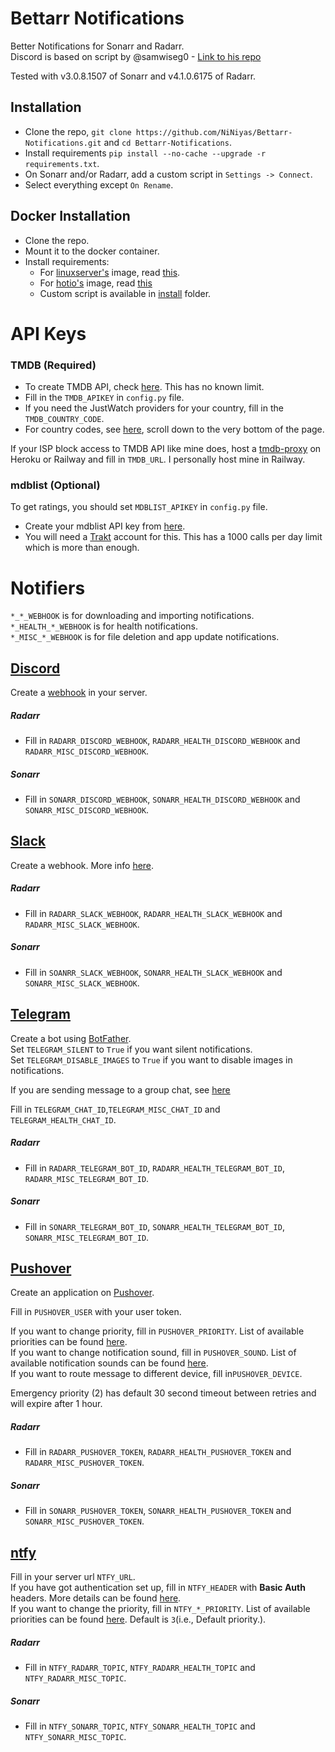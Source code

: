 # Bettarr Notifications

Better Notifications for Sonarr and Radarr. \
Discord is based on script by @samwiseg0 - [Link to his repo](https://github.com/samwiseg0/better-discord-notifications)

Tested with v3.0.8.1507 of Sonarr and v4.1.0.6175 of Radarr.

## Installation

- Clone the repo, `git clone https://github.com/NiNiyas/Bettarr-Notifications.git` and `cd Bettarr-Notifications`.
- Install requirements `pip install --no-cache --upgrade -r requirements.txt`.
- On Sonarr and/or Radarr, add a custom script in `Settings -> Connect`.
- Select everything except `On Rename`.

## Docker Installation

- Clone the repo.
- Mount it to the docker container.
- Install requirements:
    - For [linuxserver's](https://linuxserver.io/) image,
      read [this](https://www.linuxserver.io/blog/2019-09-14-customizing-our-containers).
    - For [hotio's](https://hotio.dev/) image, read [this](https://hotio.dev/faq/#guides)
    - Custom script is available in [install](https://github.com/NiNiyas/Bettarr-Notifications/tree/master/src/install)
      folder.

# API Keys

### TMDB (Required)

- To create TMDB API, check [here](https://www.themoviedb.org/settings/api). This has no known limit.
- Fill in the `TMDB_APIKEY` in `config.py` file.
- If you need the JustWatch providers for your country, fill in the `TMDB_COUNTRY_CODE`.
- For country codes, see [here](https://www.justwatch.com/), scroll down to the very bottom of the page.

If your ISP block access to TMDB API like mine does, host a [tmdb-proxy](https://github.com/chervontsev/tmdb-proxy) on
Heroku or Railway and fill in `TMDB_URL`. I personally host mine in Railway.

### mdblist (Optional)

To get ratings, you should set `MDBLIST_APIKEY` in `config.py` file.

- Create your mdblist API key from [here](https://mdblist.com/).
- You will need a [Trakt](https://trakt.tv) account for this. This has a 1000 calls per day limit which is more than
  enough.

# Notifiers

`*_*_WEBHOOK` is for downloading and importing notifications. \
`*_HEALTH_*_WEBHOOK` is for health notifications. \
`*_MISC_*_WEBHOOK` is for file deletion and app update notifications.

## [Discord](https://discord.com/)

Create a [webhook](https://support.discord.com/hc/en-us/articles/228383668-Intro-to-Webhooks) in your server.

##### Radarr

- Fill in `RADARR_DISCORD_WEBHOOK`, `RADARR_HEALTH_DISCORD_WEBHOOK` and `RADARR_MISC_DISCORD_WEBHOOK`.

##### Sonarr

- Fill in `SONARR_DISCORD_WEBHOOK`, `SONARR_HEALTH_DISCORD_WEBHOOK` and `SONARR_MISC_DISCORD_WEBHOOK`.

## [Slack](https://slack.com)

Create a webhook. More info [here](https://api.slack.com/messaging/webhooks#create_a_webhook).

##### Radarr

- Fill in `RADARR_SLACK_WEBHOOK`, `RADARR_HEALTH_SLACK_WEBHOOK` and `RADARR_MISC_SLACK_WEBHOOK`.

##### Sonarr

- Fill in `SOANRR_SLACK_WEBHOOK`, `SONARR_HEALTH_SLACK_WEBHOOK` and `SONARR_MISC_SLACK_WEBHOOK`.

## [Telegram](https://telegram.org/)

Create a bot using [BotFather](https://t.me/botfather). \
Set `TELEGRAM_SILENT` to `True` if you want silent notifications. \
Set `TELEGRAM_DISABLE_IMAGES` to `True` if you want to disable images in notifications.

If you are sending message to a group chat,
see [here](https://stackoverflow.com/questions/32423837/telegram-bot-how-to-get-a-group-chat-id)

Fill in `TELEGRAM_CHAT_ID`,`TELEGRAM_MISC_CHAT_ID` and `TELEGRAM_HEALTH_CHAT_ID`.

##### Radarr

- Fill in `RADARR_TELEGRAM_BOT_ID`, `RADARR_HEALTH_TELEGRAM_BOT_ID`, `RADARR_MISC_TELEGRAM_BOT_ID`.

##### Sonarr

- Fill in `SONARR_TELEGRAM_BOT_ID`, `SONARR_HEALTH_TELEGRAM_BOT_ID`, `SONARR_MISC_TELEGRAM_BOT_ID`.

## [Pushover](https://pushover.net)

Create an application on [Pushover](https://pushover.net).

Fill in `PUSHOVER_USER` with your user token.

If you want to change priority, fill in `PUSHOVER_PRIORITY`. List of available
priorities can be found [here](https://pushover.net/api#priority).\
If you want to change notification sound, fill in `PUSHOVER_SOUND`. List of available
notification sounds can be found [here](https://pushover.net/api#sounds).\
If you want to route message to different device, fill in`PUSHOVER_DEVICE`.

Emergency priority (2) has default 30 second timeout between retries and will expire after 1 hour.

##### Radarr

- Fill in `RADARR_PUSHOVER_TOKEN`, `RADARR_HEALTH_PUSHOVER_TOKEN` and `RADARR_MISC_PUSHOVER_TOKEN`.

##### Sonarr

- Fill in `SONARR_PUSHOVER_TOKEN`, `SONARR_HEALTH_PUSHOVER_TOKEN` and `SONARR_MISC_PUSHOVER_TOKEN`.

## [ntfy](https://ntfy.sh)

Fill in your server url `NTFY_URL`. \
If you have got authentication set up, fill in `NTFY_HEADER` with **Basic Auth** headers. More details can be found [here](https://ntfy.sh/docs/publish/#authentication). \
If you want to change the priority, fill in `NTFY_*_PRIORITY`. List of available priorities can be found [here](https://ntfy.sh/docs/publish/#message-priority). Default is `3`(i.e., Default priority.).

##### Radarr

- Fill in `NTFY_RADARR_TOPIC`, `NTFY_RADARR_HEALTH_TOPIC` and `NTFY_RADARR_MISC_TOPIC`.

##### Sonarr

- Fill in `NTFY_SONARR_TOPIC`, `NTFY_SONARR_HEALTH_TOPIC` and `NTFY_SONARR_MISC_TOPIC`.
